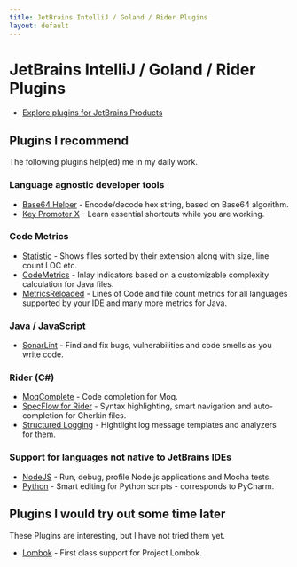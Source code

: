 ```yaml
---
title: JetBrains IntelliJ / Goland / Rider Plugins
layout: default
---
```


# JetBrains IntelliJ / Goland / Rider Plugins

* [Explore plugins for JetBrains Products](https://plugins.jetbrains.com/)

## Plugins I recommend

The following plugins help(ed) me in my daily work.

### Language agnostic developer tools

* [Base64 Helper](https://plugins.jetbrains.com/plugin/7372-base64-helper) - Encode/decode hex string, based on Base64 algorithm.
* [Key Promoter X](https://plugins.jetbrains.com/plugin/9792-key-promoter-x) - Learn essential shortcuts while you are working.

### Code Metrics

* [Statistic](https://plugins.jetbrains.com/plugin/4509-statistic) - Shows files sorted by their extension along with size, line count LOC etc.
* [CodeMetrics](https://plugins.jetbrains.com/plugin/12159-codemetrics) - Inlay indicators based on a customizable complexity calculation for Java files.
* [MetricsReloaded](https://plugins.jetbrains.com/plugin/93-metricsreloaded) - Lines of Code and file count metrics for all languages supported by your IDE and many more metrics for Java.

### Java / JavaScript

* [SonarLint](https://plugins.jetbrains.com/plugin/7973-sonarlint) - Find and fix bugs, vulnerabilities and code smells as you write code.

### Rider (C#)

* [MoqComplete](https://plugins.jetbrains.com/plugin/12659-moqcomplete) - Code completion for Moq.
* [SpecFlow for Rider](https://plugins.jetbrains.com/plugin/15957-specflow-for-rider) - Syntax highlighting, smart navigation and auto-completion for Gherkin files.
* [Structured Logging](https://plugins.jetbrains.com/plugin/12832-structured-logging) - Hightlight log message templates and analyzers for them.

### Support for languages not native to JetBrains IDEs

* [NodeJS](https://plugins.jetbrains.com/plugin/6098-node-js) - Run, debug, profile Node.js applications and Mocha tests.
* [Python](https://plugins.jetbrains.com/plugin/631-python) - Smart editing for Python scripts - corresponds to PyCharm.

## Plugins I would try out some time later

These Plugins are interesting, but I have not tried them yet.

* [Lombok](https://plugins.jetbrains.com/plugin/6317-lombok) - First class support for Project Lombok.

